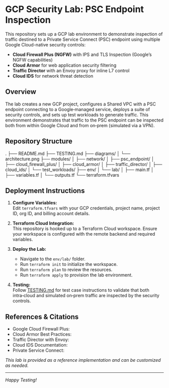 # GCP Security Lab: PSC Endpoint Inspection

This repository sets up a GCP lab environment to demonstrate inspection of traffic destined to a Private Service Connect (PSC) endpoint using multiple Google Cloud-native security controls:

- **Cloud Firewall Plus (NGFW)** with IPS and TLS Inspection (Google’s NGFW capabilities)
- **Cloud Armor** for web application security filtering
- **Traffic Director** with an Envoy proxy for inline L7 control
- **Cloud IDS** for network threat detection

## Overview

The lab creates a new GCP project, configures a Shared VPC with a PSC endpoint connecting to a Google‑managed service, deploys a suite of security controls, and sets up test workloads to generate traffic. This environment demonstrates that traffic to the PSC endpoint can be inspected both from within Google Cloud and from on‑prem (simulated via a VPN).

## Repository Structure
. ├── README.md ├── TESTING.md ├── diagrams/ │ └── architecture.png ├── modules/ │ ├── network/ │ ├── psc_endpoint/ │ ├── cloud_firewall_plus/ │ ├── cloud_armor/ │ ├── traffic_director/ │ ├── cloud_ids/ │ └── test_workloads/ ├── env/ │ └── lab/ │ ├── main.tf │ ├── variables.tf │ └── outputs.tf └── terraform.tfvars

## Deployment Instructions

1. **Configure Variables:**  
   Edit `terraform.tfvars` with your GCP credentials, project name, project ID, org ID, and billing account details.

2. **Terraform Cloud Integration:**  
   This repository is hooked up to a Terraform Cloud workspace. Ensure your workspace is configured with the remote backend and required variables.

3. **Deploy the Lab:**
   - Navigate to the `env/lab/` folder.
   - Run `terraform init` to initialize the workspace.
   - Run `terraform plan` to review the resources.
   - Run `terraform apply` to provision the lab environment.

4. **Testing:**  
   Follow [TESTING.md](TESTING.md) for test case instructions to validate that both intra‑cloud and simulated on‑prem traffic are inspected by the security controls.

## References & Citations
- Google Cloud Firewall Plus: 
- Cloud Armor Best Practices: 
- Traffic Director with Envoy: 
- Cloud IDS Documentation: 
- Private Service Connect: 

*This lab is provided as a reference implementation and can be customized as needed.*

---

*Happy Testing!*


